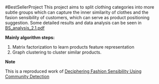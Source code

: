 #BestSellerProject
This project aims to split clothing categories into more subtle groups which can capture the inner similarity of clothes and the fasion sensibility of customers, which can serve as product positioning suggestion. Some detailed results and data analysis can be seen in [BS\_analysis\_2.1.pdf](https://github.com/lifinger/BestSellerProject/blob/master/BS_analysis_2.1.pdf)

**Mainly algorithm steps:**

1. Matrix factorization to learn products feature representation
2. Graph clustering to cluster similar products.

**Note**

This is a reproduced work of [Deciphering Fashion Sensibility Using Community Detection](https://kddfashion2017.mybluemix.net/final_submissions/ML4Fashion_paper_9.pdf)